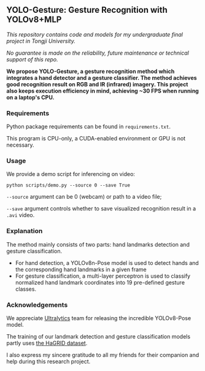 ## YOLO-Gesture: Gesture Recognition with YOLOv8+MLP

*This repository contains code and models for my undergraduate final project in Tongji University.*

*No guarantee is made on the reliability, future maintenance or technical support of this repo.*

**We propose YOLO-Gesture, a gesture recognition method which integrates a hand detector and a gesture classifier. The method achieves good recognition result on RGB and IR (infrared) imagery. This project also keeps execution efficiency in mind, achieving ~30 FPS when running on a laptop's CPU.**

### Requirements
Python package requirements can be found in `requirements.txt`.

This program is CPU-only, a CUDA-enabled environment or GPU is not necessary.

### Usage
We provide a demo script for inferencing on video:

```commandline
python scripts/demo.py --source 0 --save True
```
`--source` argument can be 0 (webcam) or path to a video file;

`--save` argument controls whether to save visualized recognition result in a `.avi` video.

### Explanation
The method mainly consists of two parts: hand landmarks detection and gesture classification.

* For hand detection, a YOLOv8n-Pose model is used to detect hands and the corresponding hand landmarks in a given frame
* For gesture classification, a multi-layer perceptron is used to classify normalized hand landmark coordinates into 19 pre-defined gesture classes.

### Acknowledgements
We appreciate [Ultralytics](https://github.com/ultralytics/ultralytics) team for releasing the incredible YOLOv8-Pose model.

The training of our landmark detection and gesture classification models partly uses [the HaGRID dataset](https://github.com/hukenovs/hagrid).

I also express my sincere gratitude to all my friends for their companion and help during this research project.
